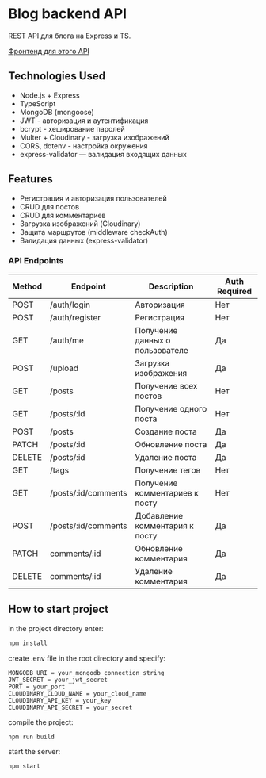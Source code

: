 # Blog backend API

REST API для блога на Express и TS.

[Фронтенд для этого API](https://blogaboutit.netlify.app/)

## Technologies Used

- Node.js + Express
- TypeScript
- MongoDB (mongoose)
- JWT - авторизация и аутентификация
- bcrypt - хеширование паролей
- Multer + Cloudinary - загрузка изображений
- CORS, dotenv - настройка окружения
- express-validator — валидация входящих данных

## Features

- Регистрация и авторизация пользователей
- CRUD для постов
- CRUD для комментариев
- Загрузка изображений (Cloudinary)
- Защита маршрутов (middleware checkAuth)
- Валидация данных (express-validator)

### API Endpoints

| Method | Endpoint            | Description                     | Auth Required |
| ------ | ------------------- | ------------------------------- | ------------- |
| POST   | /auth/login         | Авторизация                     | Нет           |
| POST   | /auth/register      | Регистрация                     | Нет           |
| GET    | /auth/me            | Получение данных о пользователе | Да            |
| POST   | /upload             | Загрузка изображения            | Да            |
| GET    | /posts              | Получение всех постов           | Нет           |
| GET    | /posts/:id          | Получение одного поста          | Нет           |
| POST   | /posts              | Создание поста                  | Да            |
| PATCH  | /posts/:id          | Обновление поста                | Да            |
| DELETE | /posts/:id          | Удаление поста                  | Да            |
| GET    | /tags               | Получение тегов                 | Нет           |
| GET    | /posts/:id/comments | Получение комментариев к посту  | Нет           |
| POST   | /posts/:id/comments | Добавление комментария к посту  | Да            |
| PATCH  | comments/:id        | Обновление комментария          | Да            |
| DELETE | comments/:id        | Удаление комментария            | Да            |

## How to start project

in the project directory enter:

```js
npm install
```

create .env file in the root directory and specify:

```
MONGODB_URI = your_mongodb_connection_string
JWT_SECRET = your_jwt_secret
PORT = your_port
CLOUDINARY_CLOUD_NAME = your_cloud_name
CLOUDINARY_API_KEY = your_key
CLOUDINARY_API_SECRET = your_secret
```

compile the project:

```js
npm run build
```

start the server:

```js
npm start
```

